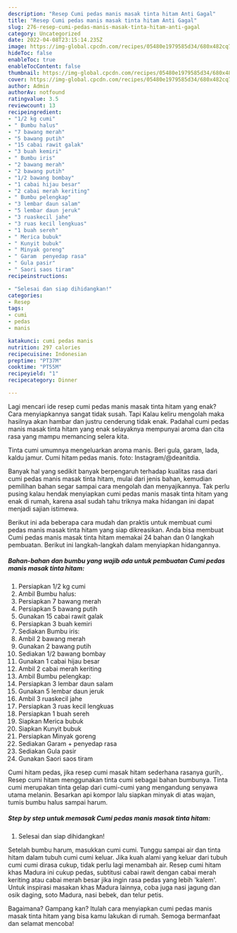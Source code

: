 ```yaml
---
description: "Resep Cumi pedas manis masak tinta hitam Anti Gagal"
title: "Resep Cumi pedas manis masak tinta hitam Anti Gagal"
slug: 276-resep-cumi-pedas-manis-masak-tinta-hitam-anti-gagal
category: Uncategorized
date: 2022-04-08T23:15:14.235Z
image: https://img-global.cpcdn.com/recipes/05480e1979585d34/680x482cq70/cumi-pedas-manis-masak-tinta-hitam-foto-resep-utama.jpg
hideToc: false
enableToc: true
enableTocContent: false
thumbnail: https://img-global.cpcdn.com/recipes/05480e1979585d34/680x482cq70/cumi-pedas-manis-masak-tinta-hitam-foto-resep-utama.jpg
cover: https://img-global.cpcdn.com/recipes/05480e1979585d34/680x482cq70/cumi-pedas-manis-masak-tinta-hitam-foto-resep-utama.jpg
author: Admin
authorAv: notfound
ratingvalue: 3.5
reviewcount: 13
recipeingredient:
- "1/2 kg cumi"
- " Bumbu halus"
- "7 bawang merah"
- "5 bawang putih"
- "15 cabai rawit galak"
- "3 buah kemiri"
- " Bumbu iris"
- "2 bawang merah"
- "2 bawang putih"
- "1/2 bawang bombay"
- "1 cabai hijau besar"
- "2 cabai merah keriting"
- " Bumbu pelengkap"
- "3 lembar daun salam"
- "5 lembar daun jeruk"
- "3 ruaskecil jahe"
- "3 ruas kecil lengkuas"
- "1 buah sereh"
- " Merica bubuk"
- " Kunyit bubuk"
- " Minyak goreng"
- " Garam  penyedap rasa"
- " Gula pasir"
- " Saori saos tiram"
recipeinstructions:

- "Selesai dan siap dihidangkan!"
categories:
- Resep
tags:
- cumi
- pedas
- manis

katakunci: cumi pedas manis 
nutrition: 297 calories
recipecuisine: Indonesian
preptime: "PT37M"
cooktime: "PT55M"
recipeyield: "1"
recipecategory: Dinner

---
```



Lagi mencari ide resep cumi pedas manis masak tinta hitam yang enak? Cara menyiapkannya sangat tidak susah. Tapi Kalau keliru mengolah maka hasilnya akan hambar dan justru cenderung tidak enak. Padahal cumi pedas manis masak tinta hitam yang enak selayaknya mempunyai aroma dan cita rasa yang mampu memancing selera kita.


Tinta cumi umumnya mengeluarkan aroma manis. Beri gula, garam, lada, kaldu jamur. Cumi hitam pedas manis. foto: Instagram/@deanitdia.

Banyak hal yang sedikit banyak berpengaruh terhadap kualitas rasa dari cumi pedas manis masak tinta hitam, mulai dari jenis bahan, kemudian pemilihan bahan segar sampai cara mengolah dan menyajikannya. Tak perlu pusing kalau hendak menyiapkan cumi pedas manis masak tinta hitam yang enak di rumah, karena asal sudah tahu triknya maka hidangan ini dapat menjadi sajian istimewa.


Berikut ini ada beberapa cara mudah dan praktis untuk membuat cumi pedas manis masak tinta hitam yang siap dikreasikan. Anda bisa membuat Cumi pedas manis masak tinta hitam memakai 24 bahan dan 0 langkah pembuatan. Berikut ini langkah-langkah dalam menyiapkan hidangannya.

<!--inarticleads1-->

##### Bahan-bahan dan bumbu yang wajib ada untuk pembuatan Cumi pedas manis masak tinta hitam:

1. Persiapkan 1/2 kg cumi
1. Ambil  Bumbu halus:
1. Persiapkan 7 bawang merah
1. Persiapkan 5 bawang putih
1. Gunakan 15 cabai rawit galak
1. Persiapkan 3 buah kemiri
1. Sediakan  Bumbu iris:
1. Ambil 2 bawang merah
1. Gunakan 2 bawang putih
1. Sediakan 1/2 bawang bombay
1. Gunakan 1 cabai hijau besar
1. Ambil 2 cabai merah keriting
1. Ambil  Bumbu pelengkap:
1. Persiapkan 3 lembar daun salam
1. Gunakan 5 lembar daun jeruk
1. Ambil 3 ruaskecil jahe
1. Persiapkan 3 ruas kecil lengkuas
1. Persiapkan 1 buah sereh
1. Siapkan  Merica bubuk
1. Siapkan  Kunyit bubuk
1. Persiapkan  Minyak goreng
1. Sediakan  Garam + penyedap rasa
1. Sediakan  Gula pasir
1. Gunakan  Saori saos tiram


Cumi hitam pedas, jika resep cumi masak hitam sederhana rasanya gurih,. Resep cumi hitam menggunakan tinta cumi sebagai bahan bumbunya. Tinta cumi merupakan tinta gelap dari cumi-cumi yang mengandung senyawa utama melanin. Besarkan api kompor lalu siapkan minyak di atas wajan, tumis bumbu halus sampai harum. 

<!--inarticleads2-->

##### Step by step untuk memasak Cumi pedas manis masak tinta hitam:


1. Selesai dan siap dihidangkan!

Setelah bumbu harum, masukkan cumi cumi. Tunggu sampai air dan tinta hitam dalam tubuh cumi cumi keluar. Jika kuah alami yang keluar dari tubuh cumi cumi dirasa cukup, tidak perlu lagi menambah air. Resep cumi hitam khas Madura ini cukup pedas, subtitusi cabai rawit dengan cabai merah keriting atau cabai merah besar jika ingin rasa pedas yang lebih &#39;kalem&#39;. Untuk inspirasi masakan khas Madura lainnya, coba juga nasi jagung dan osik daging, soto Madura, nasi bebek, dan telur petis. 

Bagaimana? Gampang kan? Itulah cara menyiapkan cumi pedas manis masak tinta hitam yang bisa kamu lakukan di rumah. Semoga bermanfaat dan selamat mencoba!
